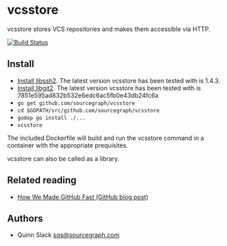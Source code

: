 # vcsstore

vcsstore stores VCS repositories and makes them accessible via HTTP.

[![Build Status](https://travis-ci.org/sourcegraph/vcsstore.png?branch=master)](https://travis-ci.org/sourcegraph/vcsstore)

## Install

* [Install libssh2](http://www.libssh2.org/download/libssh2-1.4.3.tar.gz). The latest version vcsstore has been tested
  with is 1.4.3.
* [Install libgit2](https://github.com/libgit2/libgit2). The latest version vcsstore has been tested with is
  7851e595ad832b532e6edc6ac5fb0e43db24fc6a
* `go get github.com/sourcegraph/vcsstore`
* `cd $GOPATH/src/github.com/sourcegraph/vcsstore`
* `godep go install ./...`
* `vcsstore`

The included Dockerfile will build and run the vcsstore command in a container with the appropriate prequisites.

vcsstore can also be called as a library.

## Related reading

* [How We Made GitHub Fast (GitHub blog post)](https://github.com/blog/530-how-we-made-github-fast)

## Authors

* Quinn Slack <sqs@sourcegraph.com>

